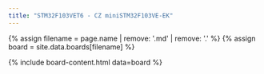 ```yaml
---
title: "STM32F103VET6 - CZ miniSTM32F103VE-EK"
---
```


{% assign filename = page.name | remove: '.md' | remove: '.' %}
{% assign board = site.data.boards[filename] %}

{% include board-content.html data=board %}
